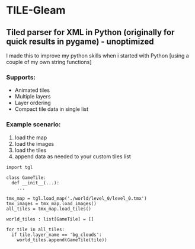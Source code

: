# TILE-Gleam
## Tiled parser for XML in Python (originally for quick results in pygame) - unoptimized

I made this to improve my python skills when i started with Python
[using a couple of my own string functions]

### Supports:
- Animated tiles
- Multiple layers
- Layer ordering
- Compact tile data in single list


### Example scenario:
1) load the map
2) load the images
3) load the tiles
4) append data as needed to your custom tiles list
```
import tgl

class GameTile:
  def __init__(...):
    ...

tmx_map = tgl.load_map('./world/level_0/level_0.tmx')
tmx_images = tmx_map.load_images()
all_tiles = tmx_map.load_tiles()

world_tiles : list[GameTile] = []

for tile in all_tiles:
  if tile.layer_name == 'bg_clouds':
    world_tiles.append(GameTile(tile))
```
